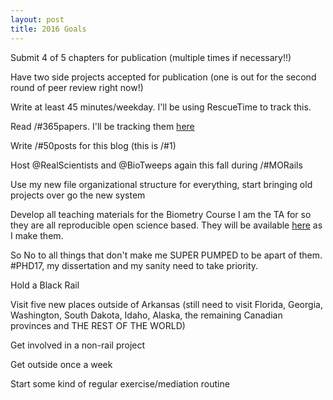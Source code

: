 ```yaml
---
layout: post
title: 2016 Goals
---
```


Submit 4 of 5 chapters for publication (multiple times if necessary!!)

Have two side projects accepted for publication (one is out for the second round of peer review right now!)

Write at least 45 minutes/weekday. I'll be using RescueTime to track this. 

Read /#365papers. I'll be tracking them [here](https://docs.google.com/spreadsheets/d/1t_pkcq5Y23JVvmWQ3-Jd770Gb9x51GWsbX-ATJm1n2s/edit?usp=sharing)

Write /#50posts for this blog (this is /#1)

Host @RealScientists and @BioTweeps again this fall during /#MORails

Use my new file organizational structure for everything, start bringing old projects over go the new system

Develop all teaching materials for the Biometry Course I am the TA for so they are all reproducible open science based. They will be available [here](https://github.com/aurielfournier/Biometry_Materials) as I make them. 

So No to all things that don't make me SUPER PUMPED to be apart of them. #PHD17, my dissertation and my sanity need to take priority.

Hold a Black Rail

Visit five new places outside of Arkansas (still need to visit Florida, Georgia, Washington, South Dakota, Idaho, Alaska, the remaining Canadian provinces and THE REST OF THE WORLD)

Get involved in a non-rail project

Get outside once a week

Start some kind of regular exercise/mediation routine

